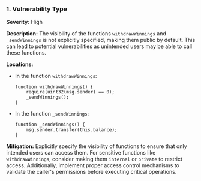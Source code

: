 ### 1. **Vulnerability Type**

**Severity:**
High

**Description:**
The visibility of the functions `withdrawWinnings` and `_sendWinnings` is not explicitly specified, making them public by default. This can lead to potential vulnerabilities as unintended users may be able to call these functions.

**Locations:**

- In the function `withdrawWinnings`:
  ```solidity
  function withdrawWinnings() {
      require(uint32(msg.sender) == 0);
      _sendWinnings();
  }
  ```

- In the function `_sendWinnings`:
  ```solidity
  function _sendWinnings() {
      msg.sender.transfer(this.balance);
  }
  ```

**Mitigation:**
Explicitly specify the visibility of functions to ensure that only intended users can access them. For sensitive functions like `withdrawWinnings`, consider making them `internal` or `private` to restrict access. Additionally, implement proper access control mechanisms to validate the caller's permissions before executing critical operations.